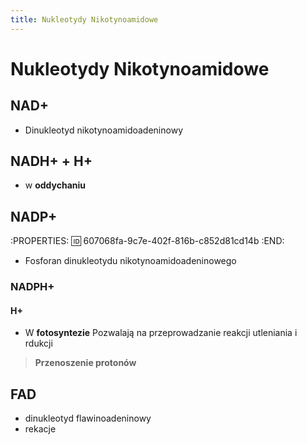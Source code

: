 ```yaml
---
title: Nukleotydy Nikotynoamidowe
---
```



# Nukleotydy Nikotynoamidowe
## NAD+
- Dinukleotyd nikotynoamidoadeninowy
## NADH+ + H+
- w **oddychaniu**
## NADP+
:PROPERTIES:
:id: 607068fa-9c7e-402f-816b-c852d81cd14b
:END:
- Fosforan dinukleotydu nikotynoamidoadeninowego
### NADPH+
#### H+
- W **fotosyntezie**
Pozwalają na przeprowadzanie reakcji utleniania i rdukcji

> **Przenoszenie protonów**
## FAD
- dinukleotyd flawinoadeninowy
- rekacje
